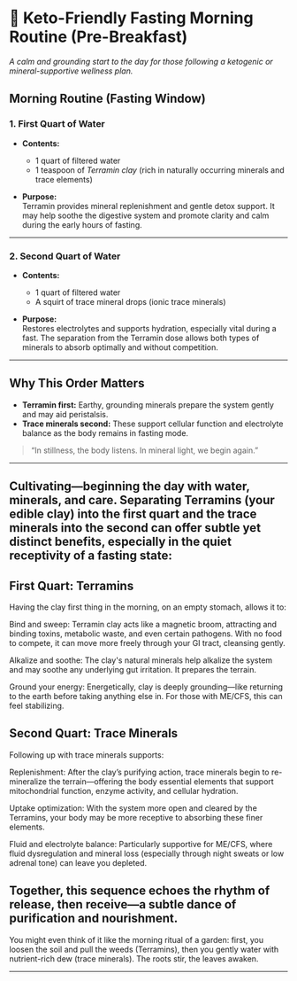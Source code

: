 # 🌅 Keto-Friendly Fasting Morning Routine (Pre-Breakfast)

*A calm and grounding start to the day for those following a ketogenic or mineral-supportive wellness plan.*

## Morning Routine (Fasting Window)

### 1. First Quart of Water  
- **Contents:**  
  - 1 quart of filtered water  
  - 1 teaspoon of *Terramin clay* (rich in naturally occurring minerals and trace elements)  

- **Purpose:**  
  Terramin provides mineral replenishment and gentle detox support. It may help soothe the digestive system and promote clarity and calm during the early hours of fasting.

---

### 2. Second Quart of Water  
- **Contents:**  
  - 1 quart of filtered water  
  - A squirt of trace mineral drops (ionic trace minerals)

- **Purpose:**  
  Restores electrolytes and supports hydration, especially vital during a fast. The separation from the Terramin dose allows both types of minerals to absorb optimally and without competition.

---

## Why This Order Matters

- **Terramin first:** Earthy, grounding minerals prepare the system gently and may aid peristalsis.
- **Trace minerals second:** These support cellular function and electrolyte balance as the body remains in fasting mode.

> “In stillness, the body listens. In mineral light, we begin again.”

---

## Cultivating—beginning the day with water, minerals, and care. Separating Terramins (your edible clay) into the first quart and the trace minerals into the second can offer subtle yet distinct benefits, especially in the quiet receptivity of a fasting state:

## First Quart: Terramins

Having the clay first thing in the morning, on an empty stomach, allows it to:

Bind and sweep: Terramin clay acts like a magnetic broom, attracting and binding toxins, metabolic waste, and even certain pathogens. With no food to compete, it can move more freely through your GI tract, cleansing gently.

Alkalize and soothe: The clay's natural minerals help alkalize the system and may soothe any underlying gut irritation. It prepares the terrain.

Ground your energy: Energetically, clay is deeply grounding—like returning to the earth before taking anything else in. For those with ME/CFS, this can feel stabilizing.


## Second Quart: Trace Minerals

Following up with trace minerals supports:

Replenishment: After the clay’s purifying action, trace minerals begin to re-mineralize the terrain—offering the body essential elements that support mitochondrial function, enzyme activity, and cellular hydration.

Uptake optimization: With the system more open and cleared by the Terramins, your body may be more receptive to absorbing these finer elements.

Fluid and electrolyte balance: Particularly supportive for ME/CFS, where fluid dysregulation and mineral loss (especially through night sweats or low adrenal tone) can leave you depleted.


## Together, this sequence echoes the rhythm of release, then receive—a subtle dance of purification and nourishment.

You might even think of it like the morning ritual of a garden: first, you loosen the soil and pull the weeds (Terramins), then you gently water with nutrient-rich dew (trace minerals). The roots stir, the leaves awaken.

---

